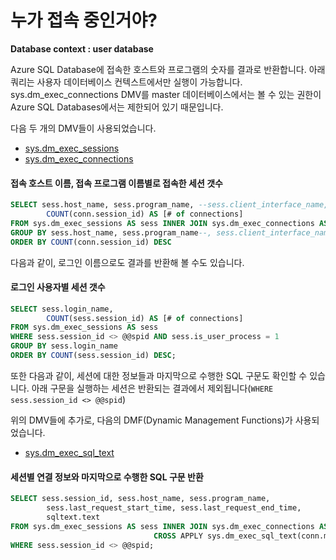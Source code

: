 # 누가 접속 중인거야?

**Database context : user database**

Azure SQL Database에 접속한 호스트와 프로그램의 숫자를 결과로 반환합니다.
아래 쿼리는 사용자 데이터베이스 컨텍스트에서만 실행이 가능합니다. 
sys.dm_exec_connections DMV를 master 데이터베이스에서는 볼 수 있는 권한이 Azure SQL Databases에서는 제한되어 있기 때문입니다.

다음 두 개의 DMV들이 사용되었습니다.

- [sys.dm_exec_sessions](https://msdn.microsoft.com/en-us/library/ms176013.aspx)
- [sys.dm_exec_connections](https://msdn.microsoft.com/en-us/library/ms181509.aspx)

#### 접속 호스트 이름, 접속 프로그램 이름별로 접속한 세션 갯수 
```SQL
SELECT sess.host_name, sess.program_name, --sess.client_interface_name,
		COUNT(conn.session_id) AS [# of connections]
FROM sys.dm_exec_sessions AS sess INNER JOIN sys.dm_exec_connections AS conn ON sess.session_id = conn.session_id
GROUP BY sess.host_name, sess.program_name--, sess.client_interface_name
ORDER BY COUNT(conn.session_id) DESC
```

다음과 같이, 로그인 이름으로도 결과를 반환해 볼 수도 있습니다.

#### 로그인 사용자별 세션 갯수
```SQL
SELECT sess.login_name,
		COUNT(sess.session_id) AS [# of connections]
FROM sys.dm_exec_sessions AS sess 
WHERE sess.session_id <> @@spid AND sess.is_user_process = 1
GROUP BY sess.login_name
ORDER BY COUNT(sess.session_id) DESC;
```

또한 다음과 같이, 세션에 대한 정보들과 마지막으로 수행한 SQL 구문도 확인할 수 있습니다.
아래 구문을 실행하는 세션은 반환되는 결과에서 제외됩니다(```WHERE sess.session_id <> @@spid```)

위의 DMV들에 추가로, 다음의 DMF(Dynamic Management Functions)가 사용되었습니다.
- [sys.dm_exec_sql_text](https://msdn.microsoft.com/en-us/library/ms181929.aspx)

#### 세션별 연결 정보와 마지막으로 수행한 SQL 구문 반환
```SQL
SELECT sess.session_id, sess.host_name, sess.program_name, 
		sess.last_request_start_time, sess.last_request_end_time,
		sqltext.text
FROM sys.dm_exec_sessions AS sess INNER JOIN sys.dm_exec_connections AS conn ON sess.session_id = conn.session_id
								CROSS APPLY sys.dm_exec_sql_text(conn.most_recent_sql_handle) as sqltext
WHERE sess.session_id <> @@spid;
```